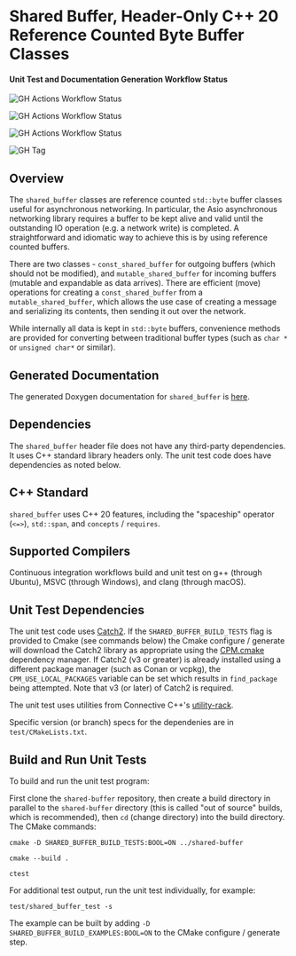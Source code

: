 # Shared Buffer, Header-Only C++ 20 Reference Counted Byte Buffer Classes

#### Unit Test and Documentation Generation Workflow Status

![GH Actions Workflow Status](https://img.shields.io/github/actions/workflow/status/connectivecpp/shared-buffer/build_run_unit_test_cmake.yml?branch=main&label=GH%20Actions%20build,%20unit%20tests%20on%20main)

![GH Actions Workflow Status](https://img.shields.io/github/actions/workflow/status/connectivecpp/shared-buffer/build_run_unit_test_cmake.yml?branch=develop&label=GH%20Actions%20build,%20unit%20tests%20on%20develop)

![GH Actions Workflow Status](https://img.shields.io/github/actions/workflow/status/connectivecpp/shared-buffer/gen_docs.yml?branch=main&label=GH%20Actions%20generate%20docs)

![GH Tag](https://img.shields.io/github/v/tag/connectivecpp/shared-buffer?label=GH%20tag)

## Overview

The `shared_buffer` classes are reference counted `std::byte` buffer classes useful for asynchronous networking. In particular, the Asio asynchronous networking library requires a buffer to be kept alive and valid until the outstanding IO operation (e.g. a network write) is completed. A straightforward and idiomatic way to achieve this is by using reference counted buffers.

There are two classes - `const_shared_buffer` for outgoing buffers (which should not be modified), and `mutable_shared_buffer` for incoming buffers (mutable and expandable as data arrives). There are efficient (move) operations for creating a `const_shared_buffer` from a `mutable_shared_buffer`, which allows the use case of creating a message and serializing its contents, then sending it out over the network.

While internally all data is kept in `std::byte` buffers, convenience methods are provided for converting between traditional buffer types (such as `char *` or `unsigned char*` or similar).

## Generated Documentation

The generated Doxygen documentation for `shared_buffer` is [here](https://connectivecpp.github.io/shared-buffer/).

## Dependencies

The `shared_buffer` header file does not have any third-party dependencies. It uses C++ standard library headers only. The unit test code does have dependencies as noted below.

## C++ Standard

`shared_buffer`  uses C++ 20 features, including the "spaceship" operator (`<=>`), `std::span`, and `concepts` / `requires`.

## Supported Compilers

Continuous integration workflows build and unit test on g++ (through Ubuntu), MSVC (through Windows), and clang (through macOS).

## Unit Test Dependencies

The unit test code uses [Catch2](https://github.com/catchorg/Catch2). If the `SHARED_BUFFER_BUILD_TESTS` flag is provided to Cmake (see commands below) the Cmake configure / generate will download the Catch2 library as appropriate using the [CPM.cmake](https://github.com/cpm-cmake/CPM.cmake) dependency manager. If Catch2 (v3 or greater) is already installed using a different package manager (such as Conan or vcpkg), the `CPM_USE_LOCAL_PACKAGES` variable can be set which results in `find_package` being attempted. Note that v3 (or later) of Catch2 is required.

The unit test uses utilities from Connective C++'s [utility-rack](https://github.com/connectivecpp/utility-rack).

Specific version (or branch) specs for the dependenies are in `test/CMakeLists.txt`.

## Build and Run Unit Tests

To build and run the unit test program:

First clone the `shared-buffer` repository, then create a build directory in parallel to the `shared-buffer` directory (this is called "out of source" builds, which is recommended), then `cd` (change directory) into the build directory. The CMake commands:

```
cmake -D SHARED_BUFFER_BUILD_TESTS:BOOL=ON ../shared-buffer

cmake --build .

ctest
```

For additional test output, run the unit test individually, for example:

```
test/shared_buffer_test -s
```

The example can be built by adding `-D SHARED_BUFFER_BUILD_EXAMPLES:BOOL=ON` to the CMake configure / generate step.

